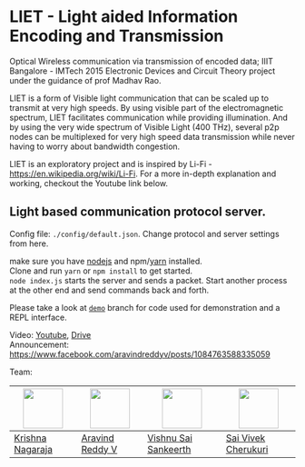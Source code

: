 # LIET - Light aided Information Encoding and Transmission

Optical Wireless communication via transmission of encoded data; IIIT Bangalore - IMTech 2015 Electronic Devices and Circuit Theory project under the guidance of prof Madhav Rao.  

LIET is a form of Visible light communication that can be scaled up to transmit at very high speeds.
By using visible part of the electromagnetic spectrum, LIET facilitates communication while providing illumination. And by using the very wide spectrum of Visible Light (400 THz), several p2p nodes can be multiplexed for very high speed data transmission while never having to worry about bandwidth congestion.

LIET is an exploratory project and is inspired by Li-Fi - https://en.wikipedia.org/wiki/Li-Fi. For a more in-depth explanation and working, checkout the Youtube link below.

## Light based communication protocol server.

Config file: `./config/default.json`. Change protocol and server settings from here.

make sure you have [nodejs](https://nodejs.org/en/) and npm/[yarn](https://yarnpkg.com/en/) installed.  
Clone and run `yarn` or `npm install` to get started.  
`node index.js` starts the server and sends a packet. Start another process at the other end and send commands back and forth.

Please take a look at [`demo`](https://github.com/zeroby0/LIET/tree/demo) branch for code used for demonstration and a REPL interface.

Video: [Youtube](https://youtu.be/o-Z-uOQuc-M), [Drive](https://drive.google.com/file/d/0Bx1TITnG0OAYdnBlX2o4QVFvbHM/view?usp=sharing)  
Announcement: https://www.facebook.com/aravindreddyv/posts/1084763588335059

Team:

|<a href="https://github.com/krishnathegreat"><img src="https://avatars2.githubusercontent.com/u/16661877?v=3&s=70" width="70" height="70" style="display:block; margin: 0 auto"/> </a> | <a href="https://aravindvoggu.in/"><img src="https://avatars3.githubusercontent.com/u/16903044?v=3" width="70" height="70" style="display:block; margin: 0 auto"/> </a> | <a href="https://github.com/hawkarcane"><img src="https://avatars3.githubusercontent.com/u/20180046?v=3&s=70" width="70" height="70" style="display:block; margin: 0 auto"/> </a> | <a href="https://github.com/svcherukuri"><img src="https://avatars2.githubusercontent.com/u/15938624?v=3&s=70" width="70" height="70" style="display:block; margin: 0 auto"/> </a> |
|---|---|---|---|
| <a href="https://github.com/krishnathegreat">Krishna Nagaraja</a> | [Aravind Reddy V](https://github.com/zeroby0) | [Vishnu Sai Sankeerth](https://github.com/hawkarcane) | [Sai Vivek Cherukuri](https://github.com/svcherukuri) |

